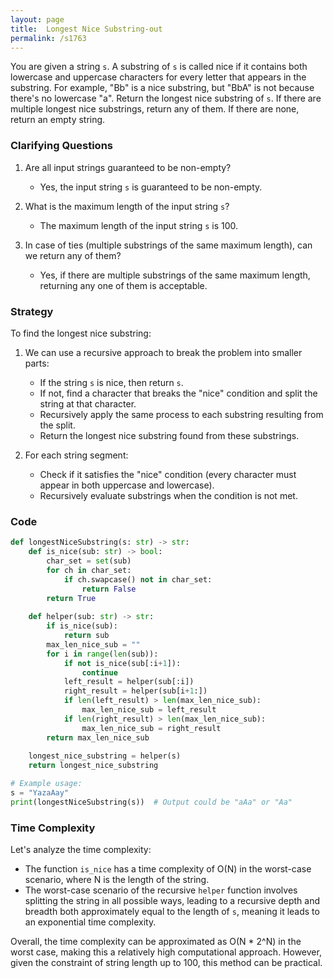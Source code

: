 ```yaml
---
layout: page
title:  Longest Nice Substring-out
permalink: /s1763
---
```


You are given a string `s`. A substring of `s` is called nice if it contains both lowercase and uppercase characters for every letter that appears in the substring. For example, "Bb" is a nice substring, but "BbA" is not because there's no lowercase "a". Return the longest nice substring of `s`. If there are multiple longest nice substrings, return any of them. If there are none, return an empty string.

### Clarifying Questions
1. Are all input strings guaranteed to be non-empty?
   - Yes, the input string `s` is guaranteed to be non-empty.
  
2. What is the maximum length of the input string `s`?
   - The maximum length of the input string `s` is 100.

3. In case of ties (multiple substrings of the same maximum length), can we return any of them?
   - Yes, if there are multiple substrings of the same maximum length, returning any one of them is acceptable.

### Strategy

To find the longest nice substring:
1. We can use a recursive approach to break the problem into smaller parts:
   - If the string `s` is nice, then return `s`.
   - If not, find a character that breaks the "nice" condition and split the string at that character.
   - Recursively apply the same process to each substring resulting from the split.
   - Return the longest nice substring found from these substrings.

2. For each string segment:
   - Check if it satisfies the "nice" condition (every character must appear in both uppercase and lowercase).
   - Recursively evaluate substrings when the condition is not met.

### Code

```python
def longestNiceSubstring(s: str) -> str:
    def is_nice(sub: str) -> bool:
        char_set = set(sub)
        for ch in char_set:
            if ch.swapcase() not in char_set:
                return False
        return True
    
    def helper(sub: str) -> str:
        if is_nice(sub):
            return sub
        max_len_nice_sub = ""
        for i in range(len(sub)):
            if not is_nice(sub[:i+1]):
                continue
            left_result = helper(sub[:i])
            right_result = helper(sub[i+1:])
            if len(left_result) > len(max_len_nice_sub):
                max_len_nice_sub = left_result
            if len(right_result) > len(max_len_nice_sub):
                max_len_nice_sub = right_result
        return max_len_nice_sub
    
    longest_nice_substring = helper(s)
    return longest_nice_substring

# Example usage:
s = "YazaAay"
print(longestNiceSubstring(s))  # Output could be "aAa" or "Aa"
```

### Time Complexity

Let's analyze the time complexity:

- The function `is_nice` has a time complexity of O(N) in the worst-case scenario, where N is the length of the string.
- The worst-case scenario of the recursive `helper` function involves splitting the string in all possible ways, leading to a recursive depth and breadth both approximately equal to the length of `s`, meaning it leads to an exponential time complexity.

Overall, the time complexity can be approximated as O(N * 2^N) in the worst case, making this a relatively high computational approach. However, given the constraint of string length up to 100, this method can be practical.